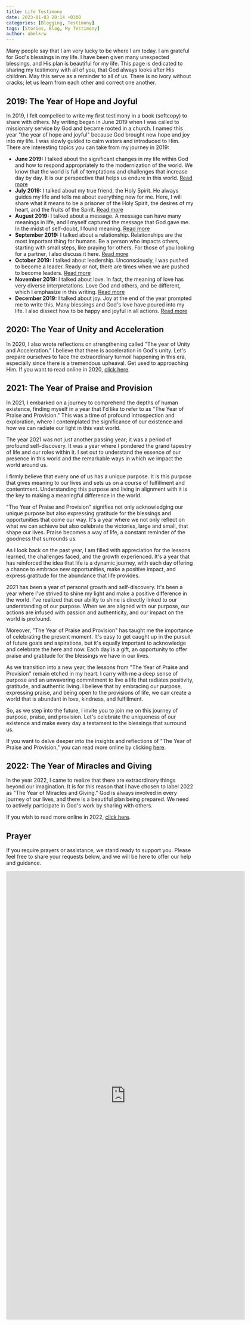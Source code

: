 ```yaml
---
title: Life Testimony
date: 2023-01-03 20:14 +0300
categories: [Blogging, Testimony]
tags: [Stories, Blog, My Testimony]
author: abelkrw
---
```


Many people say that I am very lucky to be where I am today. I am grateful for God's blessings in my life. I have been given many unexpected blessings, and His plan is beautiful for my life. This page is dedicated to sharing my testimony with all of you, that God always looks after His children. May this serve as a reminder to all of us. There is no ivory without cracks; let us learn from each other and correct one another.

## 2019: The Year of Hope and Joyful

In 2019, I felt compelled to write my first testimony in a book (softcopy) to share with others. My writing began in June 2019 when I was called to missionary service by God and became rooted in a church. I named this year "the year of hope and joyful" because God brought new hope and joy into my life. I was slowly guided to calm waters and introduced to Him. There are interesting topics you can take from my journey in 2019:

- **June 2019:** I talked about the significant changes in my life within God and how to respond appropriately to the modernization of the world. We know that the world is full of temptations and challenges that increase day by day. It is our perspective that helps us endure in this world. [Read more](https://drive.google.com/drive/folders/1gUYP2jxHHhJsQ-DKLArOkJsQqYY4hvW7)
- **July 2019:** I talked about my true friend, the Holy Spirit. He always guides my life and tells me about everything new for me. Here, I will share what it means to be a prisoner of the Holy Spirit, the desires of my heart, and the fruits of the Spirit. [Read more](https://drive.google.com/drive/folders/18RgY5o2pRlZEEnzdCCaE06nOqdDoAYmc)
- **August 2019:** I talked about a message. A message can have many meanings in life, and I myself captured the message that God gave me. In the midst of self-doubt, I found meaning. [Read more](https://drive.google.com/drive/folders/1RACHIFzLPoxhIy4_s4vxyC-U9T7nZPNp)
- **September 2019:** I talked about a relationship. Relationships are the most important thing for humans. Be a person who impacts others, starting with small steps, like praying for others. For those of you looking for a partner, I also discuss it here. [Read more](https://drive.google.com/drive/folders/1_vywQHGEAn5G0Tt4bZB5x4oAozmSde4i)
- **October 2019:** I talked about leadership. Unconsciously, I was pushed to become a leader. Ready or not, there are times when we are pushed to become leaders. [Read more](https://drive.google.com/drive/folders/1mByGfnIFn7eh9Og6QVl7Cc3f48qyxSjF)
- **November 2019:** I talked about love. In fact, the meaning of love has very diverse interpretations. Love God and others, and be different, which I emphasize in this writing. [Read more](https://drive.google.com/drive/folders/1VX4KR2fd5I3kCqc5nn6vPBZ5_fnpJqy_)
- **December 2019:** I talked about joy. Joy at the end of the year prompted me to write this. Many blessings and God's love have poured into my life. I also dissect how to be happy and joyful in all actions. [Read more](https://drive.google.com/drive/folders/1W4Cgjtz_WrWoQ6AS1Wzah2BjOv892I_w)

## 2020: The Year of Unity and Acceleration

In 2020, I also wrote reflections on strengthening called "The year of Unity and Acceleration." I believe that there is acceleration in God's unity. Let's prepare ourselves to face the extraordinary turmoil happening in this era, especially since there is a tremendous upheaval. Get used to approaching Him. If you want to read online in 2020, [click here](https://drive.google.com/drive/u/1/folders/1yuOifuRhrvppEhBDcfNTlrCg7n80lwS0).

## 2021: The Year of Praise and Provision

In 2021, I embarked on a journey to comprehend the depths of human existence, finding myself in a year that I'd like to refer to as "The Year of Praise and Provision." This was a time of profound introspection and exploration, where I contemplated the significance of our existence and how we can radiate our light in this vast world.

The year 2021 was not just another passing year; it was a period of profound self-discovery. It was a year where I pondered the grand tapestry of life and our roles within it. I set out to understand the essence of our presence in this world and the remarkable ways in which we impact the world around us.

I firmly believe that every one of us has a unique purpose. It is this purpose that gives meaning to our lives and sets us on a course of fulfillment and contentment. Understanding this purpose and living in alignment with it is the key to making a meaningful difference in the world.

"The Year of Praise and Provision" signifies not only acknowledging our unique purpose but also expressing gratitude for the blessings and opportunities that come our way. It's a year where we not only reflect on what we can achieve but also celebrate the victories, large and small, that shape our lives. Praise becomes a way of life, a constant reminder of the goodness that surrounds us.

As I look back on the past year, I am filled with appreciation for the lessons learned, the challenges faced, and the growth experienced. It's a year that has reinforced the idea that life is a dynamic journey, with each day offering a chance to embrace new opportunities, make a positive impact, and express gratitude for the abundance that life provides.

2021 has been a year of personal growth and self-discovery. It's been a year where I've strived to shine my light and make a positive difference in the world. I've realized that our ability to shine is directly linked to our understanding of our purpose. When we are aligned with our purpose, our actions are infused with passion and authenticity, and our impact on the world is profound.

Moreover, "The Year of Praise and Provision" has taught me the importance of celebrating the present moment. It's easy to get caught up in the pursuit of future goals and aspirations, but it's equally important to acknowledge and celebrate the here and now. Each day is a gift, an opportunity to offer praise and gratitude for the blessings we have in our lives.

As we transition into a new year, the lessons from "The Year of Praise and Provision" remain etched in my heart. I carry with me a deep sense of purpose and an unwavering commitment to live a life that radiates positivity, gratitude, and authentic living. I believe that by embracing our purpose, expressing praise, and being open to the provisions of life, we can create a world that is abundant in love, kindness, and fulfillment.

So, as we step into the future, I invite you to join me on this journey of purpose, praise, and provision. Let's celebrate the uniqueness of our existence and make every day a testament to the blessings that surround us.

If you want to delve deeper into the insights and reflections of "The Year of Praise and Provision," you can read more online by clicking [here](https://drive.google.com/drive/u/1/folders/1FR0a_bsozjMqLNy4PdOb4dnw06lfPNXq).

## 2022: The Year of Miracles and Giving

In the year 2022, I came to realize that there are extraordinary things beyond our imagination. It is for this reason that I have chosen to label 2022 as "The Year of Miracles and Giving." God is always involved in every journey of our lives, and there is a beautiful plan being prepared. We need to actively participate in God's work by sharing with others.

If you wish to read more online in 2022, [click here](https://drive.google.com/drive/u/0/folders/1IG5u56CB27BHhpaHbd6R6hLXxOMP-0n0).

## Prayer

If you require prayers or assistance, we stand ready to support you. Please feel free to share your requests below, and we will be here to offer our help and guidance.

<iframe src="https://docs.google.com/forms/d/e/1FAIpQLSe0e2cxQGt7zAYwfq1p6dKhFDubs5s_VYIsJuCgu9gDZHmIMw/viewform?embedded=true" width="640" height="1203" frameborder="0" marginheight="0" marginwidth="0"></iframe>
